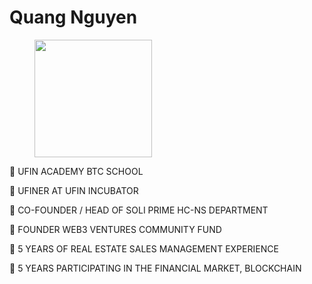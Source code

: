 # Quang Nguyen

<figure><img src="../.gitbook/assets/Quang Nguyen.png" alt="" width="188"><figcaption></figcaption></figure>

🔹 UFIN ACADEMY BTC SCHOOL

🔹 UFINER AT UFIN INCUBATOR

🔹 CO-FOUNDER / HEAD OF SOLI PRIME HC-NS DEPARTMENT

🔹 FOUNDER WEB3 VENTURES COMMUNITY FUND

🔹 5 YEARS OF REAL ESTATE SALES MANAGEMENT EXPERIENCE

🔹 5 YEARS PARTICIPATING IN THE FINANCIAL MARKET, BLOCKCHAIN
